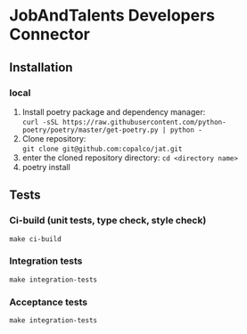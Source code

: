 # JobAndTalents Developers Connector

## Installation

### local
1. Install poetry package and dependency manager:  
`curl -sSL https://raw.githubusercontent.com/python-poetry/poetry/master/get-poetry.py | python -`
2. Clone repository:  
`git clone git@github.com:copalco/jat.git`  
3. enter the cloned repository directory:
`cd <directory name>`
4. poetry install

## Tests

### Ci-build (unit tests, type check, style check)
`make ci-build`
### Integration tests
`make integration-tests`
### Acceptance tests
`make integration-tests`
